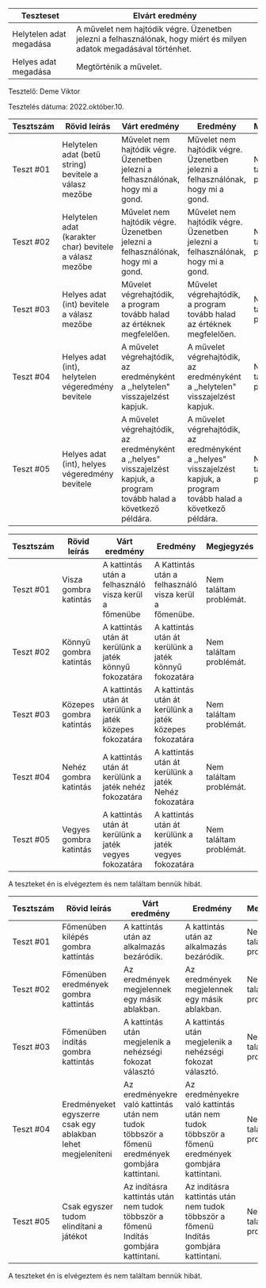 | Teszteset               | Elvárt eredmény                                                                                                     | 
|-------------------------|---------------------------------------------------------------------------------------------------------------------| 
| Helytelen adat megadása | A művelet nem hajtódik végre. Üzenetben jelezni a felhasználónak, hogy miért és milyen adatok megadásával történhet.|
| Helyes adat megadása    | Megtörténik a művelet.                                                                                              |

Tesztelő: Deme Viktor

Tesztelés dátuma: 2022.október.10.

| Tesztszám | Rövid leírás                                             | Várt eredmény                                                                   | Eredmény                                                                       | Megjegyzés                |
|-----------|----------------------------------------------------------|---------------------------------------------------------------------------------|--------------------------------------------------------------------------------|---------------------------|
| Teszt #01 | Helytelen adat (betű string) bevitele a válasz mezőbe    | Művelet nem hajtódik végre. Üzenetben jelezni a felhasználónak, hogy mi a gond. | Művelet nem hajtódik végre. Üzenetben jelezni a felhasználónak, hogy mi a gond.| Nem találtam problémát.   |
| Teszt #02 | Helytelen adat (karakter char) bevitele a válasz mezőbe  | Művelet nem hajtódik végre. Üzenetben jelezni a felhasználónak, hogy mi a gond. | Művelet nem hajtódik végre. Üzenetben jelezni a felhasználónak, hogy mi a gond.| Nem találtam problémát.   |
| Teszt #03 | Helyes adat (int) bevitele a válasz mezőbe  | Művelet végrehajtódik, a program tovább halad az értéknek megfelelően. | Művelet végrehajtódik, a program tovább halad az értéknek megfelelően.| Nem találtam problémát.   |
| Teszt #04 | Helyes adat (int), helytelen végeredmény bevitele  | A művelet végrehajtódik, az eredményként a ,,helytelen" visszajelzést kapjuk. | A művelet végrehajtódik, az eredményként a ,,helytelen" visszajelzést kapjuk.| Nem találtam problémát.   |
| Teszt #05 | Helyes adat (int), helyes végeredmény bevitele  | A művelet végrehajtódik, az eredményként a ,,helyes" visszajelzést kapjuk, a program tovább halad a következő példára. | A művelet végrehajtódik, az eredményként a ,,helyes" visszajelzést kapjuk, a program tovább halad a következő példára.| Nem találtam problémát.   |


| Tesztszám | Rövid leírás                                             | Várt eredmény                                                                   | Eredmény                                                                       | Megjegyzés                |
|-----------|----------------------------------------------------------|---------------------------------------------------------------------------------|--------------------------------------------------------------------------------|---------------------------|
| Teszt #01 | Visza gombra katintás    | A kattintás után a felhasználó visza kerül a főmenübe  | A Kattintás után a felhasználó visza kerül a főmenübe. | Nem találtam problémát.   |
| Teszt #02 |  Könnyű gombra katintás  | A kattintás után át kerülünk a jaték könnyű fokozatára |  A kattintás után át kerülünk a jaték könnyű fokozatára | Nem találtam problémát.   |
| Teszt #03 | Közepes gombra katintás  |  A kattintás után át kerülünk a jaték közepes fokozatára |  A kattintás után át kerülünk a jaték közepes fokozatára | Nem találtam problémát.   |
| Teszt #04 | Nehéz gombra katintás  |  A kattintás után át kerülünk a jaték nehéz fokozatára |  A kattintás után át kerülünk a jaték Nehéz fokozatára | Nem találtam problémát.   |
| Teszt #05 | Vegyes gombra katintás  | A kattintás után át kerülünk a jaték vegyes fokozatára | A kattintás után át kerülünk a jaték vegyes fokozatára | Nem találtam problémát.   |


A teszteket én is elvégeztem és nem találtam bennük hibát.


| Tesztszám | Rövid leírás                                             | Várt eredmény                                                                   | Eredmény                                                                       | Megjegyzés                |
|-----------|----------------------------------------------------------|---------------------------------------------------------------------------------|--------------------------------------------------------------------------------|---------------------------|
| Teszt #01 | Főmenüben kilépés gombra kattintás    | A kattintás után az alkalmazás bezáródik.  | A kattintás után az alkalmazás bezáródik. | Nem találtam problémát.   |
| Teszt #02 | Főmenüben eredmények gombra kattintás  | Az eredmények megjelennek egy másik ablakban. |  Az eredmények megjelennek egy másik ablakban. | Nem találtam problémát.   |
| Teszt #03 | Főmenüben indítás gombra kattintás  |  A kattintás után megjelenik a nehézségi fokozat választó |  A kattintás után megjelenik a nehézségi fokozat választó. | Nem találtam problémát.   |
| Teszt #04 | Eredményeket egyszerre csak egy ablakban lehet megjeleníteni  |  Az eredményekre való kattintás után nem tudok többször a főmenü eredmények gombjára kattintani. |  Az eredményekre való kattintás után nem tudok többször a főmenü eredmények gombjára kattintani. | Nem találtam problémát.   |
| Teszt #05 | Csak egyszer tudom elindítani a játékot  | Az indításra kattintás után nem tudok többször a főmenü Indítás gombjára kattintani. | Az indításra kattintás után nem tudok többször a főmenü Indítás gombjára kattintani. | Nem találtam problémát.   |

A teszteket én is elvégeztem és nem találtam bennük hibát.
